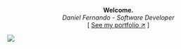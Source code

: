 <div align="center">

**Welcome.**  
*Daniel Fernando - Software Developer*  
[ [See my portfolio ↗︎][repo-url] ]
  

</div>

[![][banner-url]][repo-url]  

[repo-url]: https://mrpotato.netlify.app
[banner-url]: https://mrpotato.netlify.app/images/background.webp
